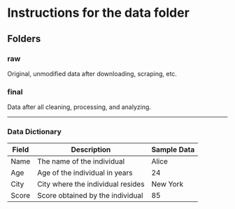 # Instructions for the data folder

## Folders

### raw

Original, unmodified data after downloading, scraping, etc.

### final

Data after all cleaning, processing, and analyzing.

---

### Data Dictionary

| Field | Description                       | Sample Data |
| ----- | --------------------------------- | ----------- |
| Name  | The name of the individual        | Alice       |
| Age   | Age of the individual in years    | 24          |
| City  | City where the individual resides | New York    |
| Score | Score obtained by the individual  | 85          |
